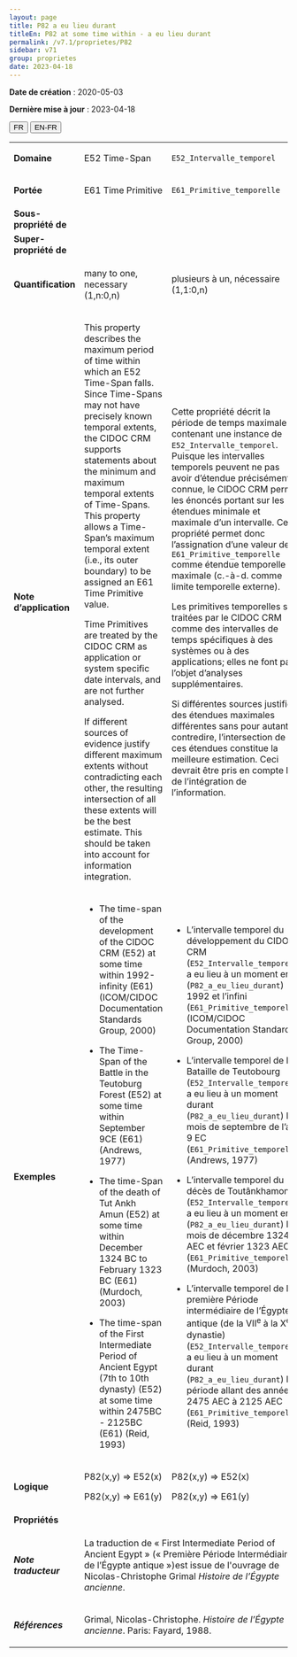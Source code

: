 ```yaml
---
layout: page
title: P82 a eu lieu durant
titleEn: P82 at some time within - a eu lieu durant
permalink: /v7.1/proprietes/P82
sidebar: v71
group: proprietes
date: 2023-04-18
---
```


**Date de création** : 2020-05-03

**Dernière mise à jour** : 2023-04-18

<div class="lang-buttons">
  <button id="fr" class="activate">FR</button>
  <button id="en-fr">EN-FR</button>
</div>

<table>
<tbody>
<tr>
<td><strong>Domaine</strong></td>
<td class="en">
<p>E52 Time-Span</p>
</td>
<td>
<p><code class="language-plaintext highlighter-rouge">E52_Intervalle_temporel</code> </p>
</td>
</tr>
<tr>
<td><strong>Portée</strong></td>
<td class="en">
<p>E61 Time Primitive</p>
</td>
<td>
<p><code class="language-plaintext highlighter-rouge">E61_Primitive_temporelle</code> </p>
</td>
</tr>
<tr>
<td><strong>Sous-propriété de</strong></td>
<td class="en">
</td>
<td>
</td>
</tr>
<tr>
<td><strong>Super-propriété de</strong></td>
<td class="en">
</td>
<td>
</td>
</tr>
<tr>
<td><strong>Quantification</strong></td>
<td class="en">
<p>many to one, necessary (1,n:0,n)</p>
</td>
<td>
<p>plusieurs à un, nécessaire (1,1:0,n)</p>
</td>
</tr>
<tr>
<td><strong>Note d’application</strong></td>
<td class="en">
<p>This property describes the maximum period of time within which an E52 Time-Span falls. Since Time-Spans may not have precisely known temporal extents, the CIDOC CRM supports statements about the minimum and maximum temporal extents of Time-Spans. This property allows a Time-Span’s maximum temporal extent (i.e., its outer boundary) to be assigned an E61 Time Primitive value. </p>
<p>Time Primitives are treated by the CIDOC CRM as application or system specific date intervals, and are not further analysed. </p>
<p>If different sources of evidence justify different maximum extents without contradicting each other, the resulting intersection of all these extents will be the best estimate. This should be taken into account for information integration.</p>
</td>
<td>
<p>Cette propriété décrit la période de temps maximale contenant une instance de <code class="language-plaintext highlighter-rouge">E52_Intervalle_temporel</code>. Puisque les intervalles temporels peuvent ne pas avoir d’étendue précisément connue, le CIDOC CRM permet les énoncés portant sur les étendues minimale et maximale d’un intervalle. Cette propriété permet donc l’assignation d’une valeur de <code class="language-plaintext highlighter-rouge">E61_Primitive_temporelle</code> comme étendue temporelle maximale (c.-à-d. comme limite temporelle externe). </p>
<p>Les primitives temporelles sont traitées par le CIDOC CRM comme des intervalles de temps spécifiques à des systèmes ou à des applications; elles ne font pas l’objet d’analyses supplémentaires. </p>
<p>Si différentes sources justifient des étendues maximales différentes sans pour autant se contredire, l’intersection de ces étendues constitue la meilleure estimation. Ceci devrait être pris en compte lors de l’intégration de l’information. </p>
</td>
</tr>
<tr>
<td><strong>Exemples</strong></td>
<td class="en">
<ul>
<li><p>The time-span of the development of the CIDOC CRM (E52) at some time within 1992-infinity (E61) (ICOM/CIDOC Documentation Standards Group, 2000)</p>
</li>
<li><p>The Time-Span of the Battle in the Teutoburg Forest (E52) at some time within September 9CE (E61) (Andrews, 1977)</p>
</li>
<li><p>The time-Span of the death of Tut Ankh Amun (E52) at some time within December 1324 BC to February 1323 BC (E61) (Murdoch, 2003)</p>
</li>
<li><p>The time-span of the First Intermediate Period of Ancient Egypt (7th to 10th dynasty) (E52) at some time within 2475BC - 2125BC (E61) (Reid, 1993)</p>
</li>
</ul>
</td>
<td>
<ul>
<li><p>L’intervalle temporel du développement du CIDOC CRM (<code class="language-plaintext highlighter-rouge">E52_Intervalle_temporel</code>) a eu lieu à un moment entre (<code class="language-plaintext highlighter-rouge">P82_a_eu_lieu_durant</code>) 1992 et l’infini (<code class="language-plaintext highlighter-rouge">E61_Primitive_temporelle</code>) (ICOM/CIDOC Documentation Standards Group, 2000)</p>
</li>
<li><p>L’intervalle temporel de la Bataille de Teutobourg (<code class="language-plaintext highlighter-rouge">E52_Intervalle_temporel</code>) a eu lieu à un moment durant (<code class="language-plaintext highlighter-rouge">P82_a_eu_lieu_durant</code>) le mois de septembre de l’an 9 EC (<code class="language-plaintext highlighter-rouge">E61_Primitive_temporelle</code>) (Andrews, 1977)</p>
</li>
<li><p>L’intervalle temporel du décès de Toutânkhamon (<code class="language-plaintext highlighter-rouge">E52_Intervalle_temporel</code>) a eu lieu à un moment entre (<code class="language-plaintext highlighter-rouge">P82_a_eu_lieu_durant</code>) les mois de décembre 1324 AEC et février 1323 AEC (<code class="language-plaintext highlighter-rouge">E61_Primitive_temporelle</code>) (Murdoch, 2003)</p>
</li>
<li><p>L’intervalle temporel de la première Période intermédiaire de l’Égypte antique (de la VII<sup>e</sup> à la X<sup>e</sup> dynastie) (<code class="language-plaintext highlighter-rouge">E52_Intervalle_temporel</code>) a eu lieu à un moment durant  (<code class="language-plaintext highlighter-rouge">P82_a_eu_lieu_durant</code>) la période allant des années 2475 AEC à 2125 AEC (<code class="language-plaintext highlighter-rouge">E61_Primitive_temporelle</code>) (Reid, 1993)</p>
</li>
</ul>
</td>
</tr>
<tr>
<td><strong>Logique</strong></td>
<td class="en">
<p>P82(x,y) ⇒ E52(x)</p>
<p>P82(x,y) ⇒ E61(y)</p>
</td>
<td>
<p>P82(x,y) ⇒ E52(x)</p>
<p>P82(x,y) ⇒ E61(y)</p>
</td>
</tr>
<tr>
<td><strong>Propriétés</strong></td>
<td class="en">
</td>
<td>
</td>
</tr>
<tr>
<td><strong><em>Note traducteur</em></strong></td>
<td colspan="2">
<p>La traduction de « First Intermediate Period of Ancient Egypt » (« Première Période Intermédiaire de l’Égypte antique »)est issue de l'ouvrage de Nicolas-Christophe Grimal <em>Histoire de l’Égypte ancienne</em>. </p>
</td>
</tr>
<tr>
<td><strong><em>Références</em></strong></td>
<td colspan="2">
<p>Grimal, Nicolas-Christophe. <em>Histoire de l’Égypte ancienne</em>. Paris: Fayard, 1988.</p>
</td>
</tr>
</tbody>
</table>

				